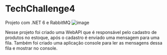 # TechChallenge4
Projeto com .NET 6 e RabbitMQ
![image](https://github.com/lucoliveira94/TechChallenge4/assets/85816442/f02e72ca-aa92-441d-8f54-c50f191ee5f0)

Nesse projeto foi criado uma WebAPI que é responsável pelo cadastro de produtos no estoque, após o cadastro é enviado uma mensagem para uma fila.
Também foi criado uma aplicação console para ler as mensagens dessa fila e mostrar no console.


